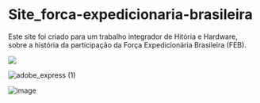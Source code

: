 # Site_forca-expedicionaria-brasileira
 Este site foi criado para um trabalho integrador de Hitória e Hardware, sobre a história da participação da Força Expedicionária Brasileira (FEB).

<img src="https://user-images.githubusercontent.com/123118063/214917030-b4e3ae55-492a-4fc5-813f-aca89b075f02.jpg"/>

![adobe_express (1)](https://user-images.githubusercontent.com/123118063/214926778-bac48376-37ea-4104-ba71-45620293a0b7.png)

![image](https://user-images.githubusercontent.com/123118063/220505119-643c904e-3649-4d47-b576-f56a30e6c473.png)
